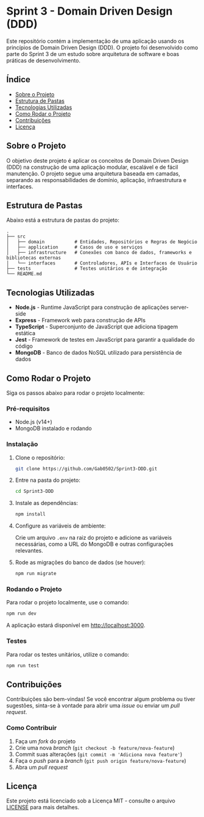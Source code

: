 
# Sprint 3 - Domain Driven Design (DDD)

Este repositório contém a implementação de uma aplicação usando os princípios de Domain Driven Design (DDD). O projeto foi desenvolvido como parte do Sprint 3 de um estudo sobre arquitetura de software e boas práticas de desenvolvimento.

## Índice

- [Sobre o Projeto](#sobre-o-projeto)
- [Estrutura de Pastas](#estrutura-de-pastas)
- [Tecnologias Utilizadas](#tecnologias-utilizadas)
- [Como Rodar o Projeto](#como-rodar-o-projeto)
- [Contribuições](#contribuições)
- [Licença](#licença)

## Sobre o Projeto

O objetivo deste projeto é aplicar os conceitos de Domain Driven Design (DDD) na construção de uma aplicação modular, escalável e de fácil manutenção. O projeto segue uma arquitetura baseada em camadas, separando as responsabilidades de domínio, aplicação, infraestrutura e interfaces.

## Estrutura de Pastas

Abaixo está a estrutura de pastas do projeto:

```
.
├── src
│   ├── domain           # Entidades, Repositórios e Regras de Negócio
│   ├── application      # Casos de uso e serviços
│   ├── infrastructure   # Conexões com banco de dados, frameworks e bibliotecas externas
│   └── interfaces       # Controladores, APIs e Interfaces de Usuário
├── tests                # Testes unitários e de integração
└── README.md
```

## Tecnologias Utilizadas

- **Node.js** - Runtime JavaScript para construção de aplicações server-side
- **Express** - Framework web para construção de APIs
- **TypeScript** - Superconjunto de JavaScript que adiciona tipagem estática
- **Jest** - Framework de testes em JavaScript para garantir a qualidade do código
- **MongoDB** - Banco de dados NoSQL utilizado para persistência de dados

## Como Rodar o Projeto

Siga os passos abaixo para rodar o projeto localmente:

### Pré-requisitos

- Node.js (v14+)
- MongoDB instalado e rodando

### Instalação

1. Clone o repositório:

   ```bash
   git clone https://github.com/Gab0502/Sprint3-DDD.git
   ```

2. Entre na pasta do projeto:

   ```bash
   cd Sprint3-DDD
   ```

3. Instale as dependências:

   ```bash
   npm install
   ```

4. Configure as variáveis de ambiente:

   Crie um arquivo `.env` na raiz do projeto e adicione as variáveis necessárias, como a URL do MongoDB e outras configurações relevantes.

5. Rode as migrações do banco de dados (se houver):

   ```bash
   npm run migrate
   ```

### Rodando o Projeto

Para rodar o projeto localmente, use o comando:

```bash
npm run dev
```

A aplicação estará disponível em [http://localhost:3000](http://localhost:3000).

### Testes

Para rodar os testes unitários, utilize o comando:

```bash
npm run test
```

## Contribuições

Contribuições são bem-vindas! Se você encontrar algum problema ou tiver sugestões, sinta-se à vontade para abrir uma _issue_ ou enviar um _pull request_.

### Como Contribuir

1. Faça um _fork_ do projeto
2. Crie uma nova _branch_ (`git checkout -b feature/nova-feature`)
3. Commit suas alterações (`git commit -m 'Adiciona nova feature'`)
4. Faça o _push_ para a _branch_ (`git push origin feature/nova-feature`)
5. Abra um _pull request_

## Licença

Este projeto está licenciado sob a Licença MIT - consulte o arquivo [LICENSE](LICENSE) para mais detalhes.
